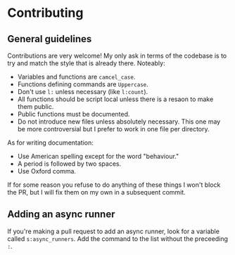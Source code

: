 # Contributing

## General guidelines

Contributions are very welcome!  My only ask in terms of the codebase is to try
and match the style that is already there.  Noteably:

  - Variables and functions are `camcel_case`.
  - Functions defining commands are `Uppercase`.
  - Don't use `l:` unless necessary (like `l:count`).
  - All functions should be script local unless there is a resaon to make them
    public.
  - Public functions must be documented.
  - Do not introduce new files unless absolutely necessary.  This one may be
    more controversial but I prefer to work in one file per directory.

As for writing documentation:

  - Use American spelling except for the word "behaviour."
  - A period is followed by two spaces.
  - Use Oxford comma.

If for some reason you refuse to do anything of these things I won't block the
PR, but I will fix them on my own in a subsequent commit.

## Adding an async runner

If you're making a pull request to add an async runner, look for a variable
called `s:async_runners`.  Add the command to the list without the preceeding `:`.
